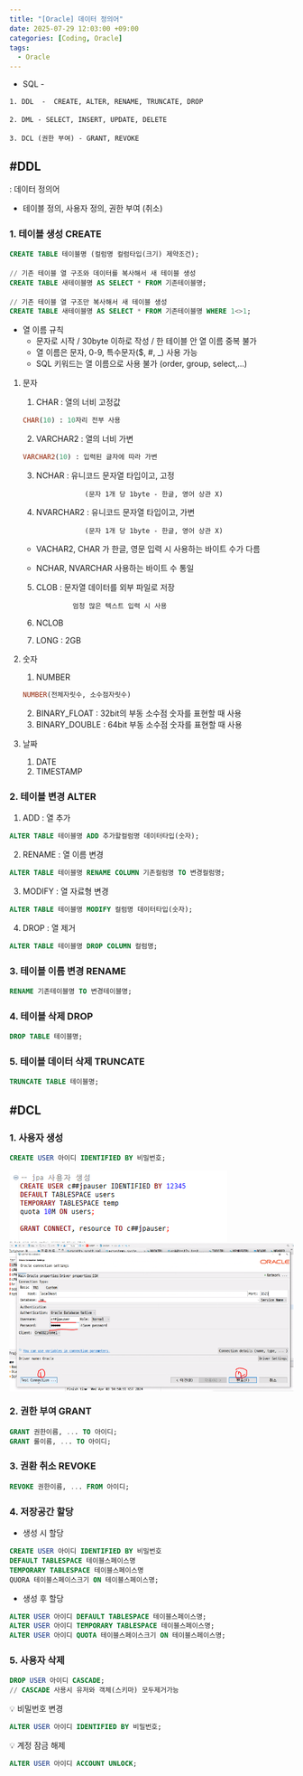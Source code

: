 ```yaml
---
title: "[Oracle] 데이터 정의어"
date: 2025-07-29 12:03:00 +09:00
categories: [Coding, Oracle]
tags:
  - Oracle
---
```


- SQL - 
```
1. DDL  -  CREATE, ALTER, RENAME, TRUNCATE, DROP

2. DML - SELECT, INSERT, UPDATE, DELETE

3. DCL (권한 부여) - GRANT, REVOKE
```

## #DDL

: 데이터 정의어

- 테이블 정의, 사용자 정의, 권한 부여 (취소)

### 1. 테이블 생성 CREATE

```sql
CREATE TABLE 테이블명 (컬럼명 컬럼타입(크기) 제약조건);

// 기존 테이블 열 구조와 데이터를 복사해서 새 테이블 생성
CREATE TABLE 새테이블명 AS SELECT * FROM 기존테이블명;

// 기존 테이블 열 구조만 복사해서 새 테이블 생성
CREATE TABLE 새테이블명 AS SELECT * FROM 기존테이블명 WHERE 1<>1;
```

- 열 이름 규칙
    - 문자로 시작 / 30byte 이하로 작성 / 한 테이블 안 열 이름 중복 불가
    - 열 이름은 문자, 0-9, 특수문자($, #, _) 사용 가능
    - SQL 키워드는 열 이름으로 사용 불가 (order, group, select,...)
    
1) 문자
    
      1. CHAR : 열의 너비 고정값
    
    ```sql
    CHAR(10) : 10자리 전부 사용
    ```
    
      2. VARCHAR2 : 열의 너비 가변
    
    ```sql
    VARCHAR2(10) : 입력된 글자에 따라 가변
    ```
    
    3. NCHAR : 유니코드 문자열 타입이고, 고정
        
                       (문자 1개 당 1byte - 한글, 영어 상관 X)
        
    4. NVARCHAR2 : 유니코드 문자열 타입이고, 가변
        
                       (문자 1개 당 1byte - 한글, 영어 상관 X)
        
    
    * VACHAR2, CHAR 가 한글, 영문 입력 시 사용하는 바이트 수가 다름
    
    * NCHAR, NVARCHAR 사용하는 바이트 수 통일
    
    5. CLOB : 문자열 데이터를 외부 파일로 저장
        
                    엄청 많은 텍스트 입력 시 사용
        
    6. NCLOB
    7. LONG : 2GB
    
2) 숫자
    
    1. NUMBER
    
    ```sql
    NUMBER(전체자릿수, 소수점자릿수)
    ```
    
    2. BINARY_FLOAT : 32bit의 부동 소수점 숫자를 표현할 때 사용
    3. BINARY_DOUBLE : 64bit 부동 소수점 숫자를 표현할 때 사용
    
3) 날짜
    
    1. DATE
    2. TIMESTAMP

### 2. 테이블 변경 ALTER

1) ADD : 열 추가

```sql
ALTER TABLE 테이블명 ADD 추가할컬럼명 데이터타입(숫자);
```

2) RENAME : 열 이름 변경

```sql
ALTER TABLE 테이블명 RENAME COLUMN 기존컬럼명 TO 변경컬럼명;
```

3) MODIFY : 열 자료형 변경

```sql
ALTER TABLE 테이블명 MODIFY 컬럼명 데이터타입(숫자);
```

4) DROP : 열 제거

```sql
ALTER TABLE 테이블명 DROP COLUMN 컬럼명;
```

### 3. 테이블 이름 변경 RENAME

```sql
RENAME 기존테이블명 TO 변경테이블명;
```

### 4. 테이블 삭제 DROP

```sql
DROP TABLE 테이블명;
```

### 5. 테이블 데이터 삭제 TRUNCATE

```sql
TRUNCATE TABLE 테이블명;
```

## #DCL

### 1. 사용자 생성

```sql
CREATE USER 아이디 IDENTIFIED BY 비밀번호;
```
<img src="/assets/img/Coding/Oracle/Untitled 11.png" align="center">
<img src="/assets/img/Coding/Oracle/Untitled 12.png" align="center">

### 2. 권한 부여 GRANT

```sql
GRANT 권한이름, ... TO 아이디;
GRANT 롤이름, ... TO 아이디;
```

### 3. 권환 취소 REVOKE

```sql
REVOKE 권한이름, ... FROM 아이디;
```

### 4. 저장공간 할당

- 생성 시 할당

```sql
CREATE USER 아이디 IDENTIFIED BY 비밀번호
DEFAULT TABLESPACE 테이블스페이스명
TEMPORARY TABLESPACE 테이블스페이스명
QUORA 테이블스페이스크기 ON 테이블스페이스명;
```

- 생성 후 할당

```sql
ALTER USER 아이디 DEFAULT TABLESPACE 테이블스페이스명;
ALTER USER 아이디 TEMPORARY TABLESPACE 테이블스페이스명;
ALTER USER 아이디 QUOTA 테이블스페이스크기 ON 테이블스페이스명;
```

### 5. 사용자 삭제

```sql
DROP USER 아이디 CASCADE;
// CASCADE 사용시 유저와 객체(스키마) 모두제거가능
```

<aside>
💡 비밀번호 변경

</aside>

```sql
ALTER USER 아이디 IDENTIFIED BY 비밀번호;
```

<aside>
💡 계정 잠금 해제

</aside>

```sql
ALTER USER 아이디 ACCOUNT UNLOCK;
```